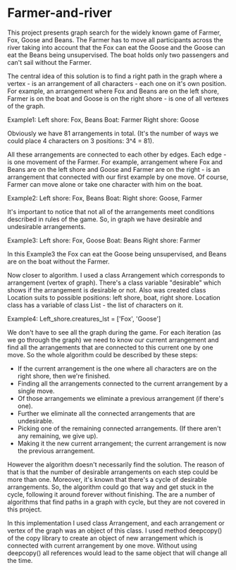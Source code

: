 # Farmer-and-river
This project presents graph search for the widely known game of Farmer, Fox, Goose and Beans. 
The Farmer has to move all participants across the river taking into account that 
the Fox can eat the Goose and the Goose can eat the Beans being unsupervised. The boat holds
only two passengers and can't sail without the Farmer.

The central idea of this solution is to find a right path in the graph where a vertex - 
is an arrangement of all characters - each one on it's own position. For example, an arrangement 
where Fox and Beans are on the left shore, Farmer is on the boat and Goose is on the right shore - 
is one of all vertexes of the graph. 

Example1:
Left shore: Fox, Beans
Boat: Farmer
Right shore: Goose

Obviously we have 81 arrangements in total. (It's the number of ways we could place 4 characters
on 3 positions: 3^4 = 81).

All these arrangements are connected to each other by edges. Each edge - is one movement of
the Farmer. For example, arrangement where Fox and Beans are on the left shore and Goose and Farmer
are on the right - is an arrangement that connected with our first example by one move. Of course, 
Farmer can move alone or take one character with him on the boat. 

Example2:
Left shore: Fox, Beans
Boat:
Right shore: Goose, Farmer


It's important to notice that not all of the arrangements meet conditions described in rules 
of the game. So, in graph we have desirable and undesirable arrangements. 

Example3:
Left shore: Fox, Goose
Boat: Beans
Right shore: Farmer

In this Example3 the Fox can eat the Goose being unsupervised, and Beans are on the boat without 
the Farmer.

Now closer to algorithm.
I used a class Arrangement which corresponds to arrangement (vertex of graph). There's a class
variable "desirable" which shows if the arrangement is desirable or not. Also was created 
class Location suits to possible positions: left shore, boat, right shore. Location 
class has a variable of class List - the list of characters on it.

Example4:
Left_shore.creatures_lst = ['Fox', 'Goose']

We don't have to see all the graph during the game. For each iteration (as we go through the 
graph) we need to know our current arrangement and find all the arrangements that are connected
to this current one by one move. So the whole algorithm could be described by these steps:

 - If the current arrangement is the one where all characters are on the right shore, then
   we're finished.
 - Finding all the arrangements connected to the current arrangement by a single move.
 - Of those arrangements we eliminate a previous arrangement (if there's one).
 - Further we eliminate all the connected arrangements that are undesirable.
 - Picking one of the remaining connected arrangements. (If there aren't any remaining, we give up).
 - Making it the new current arrangement; the current arrangement is now the previous arrangement.
 
However the algorithm doesn't necessarily find the solution. The reason of that is that the number
of desirable arrangements on each step could be more than one. Moreover, it's known that there's
a cycle of desirable arrangements. So, the algorithm could go that way and get stuck in the cycle,
following it around forever without finishing. The are a number of algorithms that find paths in
a graph with cycle, but they are not covered in this project.

In this implementation I used class Arrangement, and each arrangement or vertex of the graph 
was an object of this class. I used method deepcopy() of the copy library to create an object of 
new arrangement which is connected with current arrangement by one move. Without using deepcopy()
all references would lead to the same object that will change all the time.


